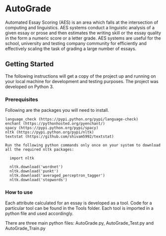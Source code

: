 # AutoGrade

Automated Essay Scoring (AES) is an area which falls at the intersection of computing and linguistics.
AES systems conduct a linguistic analysis of a given essay or prose and then estimates the writing skill or the essay quality in the form a numeric score or a letter grade. 
AES systems are useful for the school, university and testing company community for efficiently and effectively scaling the task of grading a large number of essays.

## Getting Started

The following instructions will get a copy of the project up and running on your local machine for development and testing purposes.
The project was developed on Python 3.

### Prerequisites

Following are the packages you will need to install.

```
language_check (https://pypi.python.org/pypi/language-check)
enchant (https://pythonhosted.org/pyenchant/)
spacy (https://pypi.python.org/pypi/spacy)
nltk (https://pypi.python.org/pypi/nltk)
textstat (https://github.com/shivam5992/textstat)

Run the following python commands only once on your system to download all the required nltk packages:

  import nltk
  
  nltk.download('wordnet')  
  nltk.download('punkt')
  nltk.download('averaged_perceptron_tagger')
  nltk.download('stopwords')

```

### How to use

Each attribute calculated for an essay is developed as a tool. Code for a particular tool can be found in the Tools folder. Each tool is imported in a python file and used accordingly.

There are three main python files: AutoGrade.py, AutoGrade_Test.py and AutoGrade_Train.py




